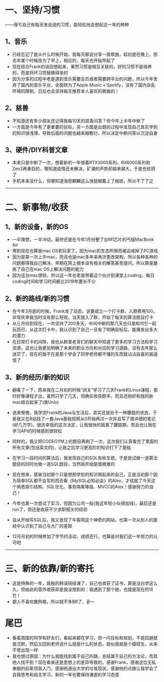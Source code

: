 # 一、坚持/习惯

——得亏自己有每天发说说的习惯，能轻松地会想起这一年的种种



## 1、音乐

- 已经忘记了是从什么时候开始，我每天都会分享一首歌曲，起初是在晚上，但去年某个时候改为了早上，相应的，每天也开始早起了
- 现在结合Frank的话回想起来，果然习惯是相互关联的，好的习惯不是培养的，而是将坏习惯替换得来的
- 因为分享的过程中老是遇到音乐需要会员或者需要跨平台的问题，所以今年舍弃了国内的音乐平台，全面转为了Apple Music + Spotify，没有了国内杂乱环境的限制，日后也会坚持每天推荐本人喜欢的歌曲的！



## 2、慈善

- 不知道还有多少朋友还记得我每10天的慈善问答？但今年上半年中断了
- 一方面是今年有了更重要的目标，另一方面是出题的过程中发现自己其实学到的知识很浅薄，导致后面的问题也越来越敷衍，所以决定中断问答以沉淀自身



## 3、硬件/DIY科普文章

- 本来只是中断了一次，想着新的一年借着RTX3000系列、RX6000系列和Zen3再重启的，哪知道疫情还未解决，矿潮的声势却越来越大，于是也给鸽了
- 手机本来没什么，但哪知道海思麒麟这么快就被戴上了枷锁，所以不了了之

<hr>













# 二、新事物/收获



## 1、新的设备，新的OS

- 一半理想，一半冲动。最终还是在今年1月份整了台M1芯片的丐版MacBook Air
- 用到现在也算是mac OS老玩家了，因为mac的生态所限而被迫戒掉了PC游戏
- 因为是第一次上手mac，而且也是mac多年来再次更改架构，所以各种各种的问题都得我自己解决，早期在网上根本没有相关的解答甚至提问，所以算是磨练了自己在mac OS上解决问题的能力
- 因为这台mac很轻，所以这一年也老是带着这个伙计到课堂上coding，每日coding时间和学习时间都比2019年要长不少



## 2、新的路线/新的习惯

- 在今年3月底的时候，Frank发了动态，说要成立一个打卡群，入群费用100。非常庆幸我当时没有那么短视，当天就入了群，开始了每天的算法题目打卡
- 从三月份到现在，一共坚持了200多天，中间中断的那几天也只是和여친一起玩而已，从这次打卡中，我认识到了自己一旦有了明确目标后，能爆发出多大的潜力
- 在日常打卡的间隙，我也从群里老哥们的聊天中知道了更多的学习方法和学习资源，这也让我更加明确了未来的职业方向和对应的学习道路，没有去年那么迷茫了，现在的我不在是那个学会了同学老师都不懂的东西就沾沾自喜的装逼怪了



## 3、新的经历/新的知识

- 翻看了一下，原来我在二月初的时候“闭关”学习了几天Frank的Linux课程，那时好像课程才出，虽然只学了几天，但确实收获颇丰，而且还刚好和我的新mac结合起来了(类Unix)
- 说来惭愧，我学完Frank的Java与生活后，其实还是处于一种朦胧的状态，于是我又在B站找了一套Java基础视频从0开始再过一次并且写了很详细的笔记(好几万字)，很庆幸我的这次决定，让我很快的脱离了朦胧期，而且也让我在学习API的时候感到很轻松
- 同样的，我又把CODEGYM上的题目再刷了一次，这次我们认真看完了里面的所有文章(包括英文的)，让我之后学习更高阶的知识打下了基础
- 在学习一段时间的算法后，我发现自己的SQL有些生疏，于是尝试做一道算法题目的同时也做一道SQL题目，当然刚开始是很艰难的
- 现在想来，感谢当初那个只是想把学到的知识用起来的自己，正是当初那个因为简单SQL都不会写的而去看《MySQL必知必会》的Alex，才成就了今天这个熟悉索引结构、SQL优化、事务隔离等级、MVCC的Alex！感谢努力的自己！



- 今年也第一次尝试了实习，但因为公司一般(我这年轻小伙得加钱)，最后还是run了，但还是收获不少求职相关的经验
- 自从开始写SQL后，我又发现了牛客网这个神奇的网站，也第一次从别人的面经中认识到了自己与大厂的差距
- 12月月初的时候参加了字节的活动，成绩还行，也算是对我们这一年努力的认可吧

<hr>











# 三、新的依靠/新的寄托

- 这是特殊的一年，我报的韩语班结课了，自己也收获了证书，算是没白学这么久，但由此的意外收获却是我没想到的：我遇到了那个她，也就是现在的여친！
- 鄙人不喜欢撒狗粮，所以就不多BB了，끝～

















# 尾巴

- 看着周围的同学和好友们，看起来都在学习，但一问目标和规划，不是回避就是沉默，然后又回到老师说什么就是什么的状态，貌似我就是个插班生，从来不曾出现一样
- 我也想过原因：为什么我能找到属于自己的路，总结属于自己的方法论，而其他人找不到？现在看来还是思想上的差异导致的，感谢Frank，感谢这位无私奉献的前辈领我入门，感谢他道出大学的垃圾现状，感谢他的点拨让我学会了自我思考和自主学习，新的一年也要保持谦虚的学习态度









